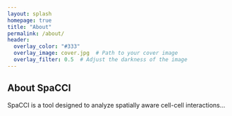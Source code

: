```yaml
---
layout: splash
homepage: true
title: "About"
permalink: /about/
header:
  overlay_color: "#333"
  overlay_image: cover.jpg  # Path to your cover image
  overlay_filter: 0.5  # Adjust the darkness of the image
---
```


## About SpaCCI
SpaCCI is a tool designed to analyze spatially aware cell-cell interactions...


